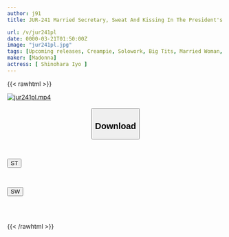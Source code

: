 ```yaml
---
author: j91
title: JUR-241 Married Secretary, Sweat And Kissing In The President's Office, Creampie Sex. The Blessed Newcomer, A God, Finally Lifts The Ban On Creampies!! Iyo Shinohara

url: /v/jur241pl
date: 0000-03-21T01:50:00Z
image: "jur241pl.jpg"
tags: [Upcoming releases, Creampie, Solowork, Big Tits, Married Woman, Mature Woman, Secretary	]
maker: [Madonna]
actress: [ Shinohara Iyo ]
---
```



{{< rawhtml >}}

<div class="video" data-videoid="pending_link.html">
    <a href="javascript:;">
        <img src="/v/jur241pl/jur241pl.jpg" width="WIDTH" height="HEIGHT" alt="jur241pl.mp4" loading="lazy">
    </a>
</div>

<script type="text/javascript" src="https://j91.asia/asset/on-demand-pend.js"></script>

<br>
  <link rel="stylesheet" href="https://j91.asia/asset/bs5.css">
  
  <center>
  <button class="btn btn-primary" type="button" data-bs-toggle="collapse" data-bs-target=".multi-collapse" aria-expanded="false" aria-controls="multiCollapseExample1 multiCollapseExample2"><h2>Download</h2></button></center>
</p>
<div class="row">
  <div class="col">
    <div class="collapse multi-collapse" id="multiCollapseExample1">
      <div class="card card-body">
	      	      <br>
<div class="buttons">  
<p><a href="https://j91.asia/pending_link.html" target="_blank"><button class="btn-hover color-3"><i class="fa fa-download"></i> ST</button></a></p></div>
    </div>
  </div>
</div>
  <div class="col">
    <div class="collapse multi-collapse" id="multiCollapseExample2">
      <div class="card card-body">
	      <br>
<div class="buttons">
<p><a href="https://j91.asia/pending_link.html" target="_blank"><button class="btn-hover color-2"><i class="fa fa-download"></i> SW</button></a></p></div>
<br><br>
      </div>
    </div>
  </div>
</div>

{{< /rawhtml >}}